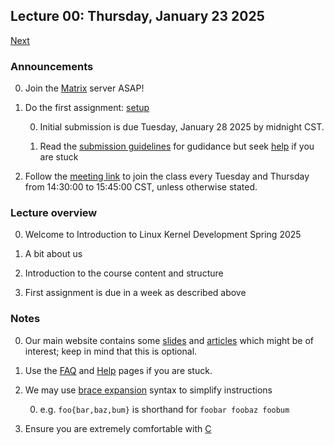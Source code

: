 ## Lecture 00: Thursday, January 23 2025

[Next](/lectures/L01.md)

### Announcements

0. Join the [Matrix](/matrix.md) server ASAP!

0. Do the first assignment: [setup](/setup.md)

    0. Initial submission is due Tuesday, January 28 2025 by midnight CST.

    0. Read the [submission guidelines](/submitting.md) for gudidance but seek [help](/help.md) if you are stuck

0. Follow the [meeting link](https://meet.underground.software/introductiontolinuxkerneldevelopment) to join the class
every Tuesday and Thursday from 14:30:00 to 15:45:00 CST, unless otherwise stated.

### Lecture overview

0. Welcome to Introduction to Linux Kernel Development Spring 2025

0. A bit about us

0. Introduction to the course content and structure

0. First assignment is due in a week as described above

### Notes

0. Our main website contains some
[slides](https://kdlp.underground.software/slides/index.html)
and
[articles](https://kdlp.underground.software/articles/index.html)
which might be of interest;
keep in mind that this is optional.

0. Use the [FAQ](/faq.md) and [Help](/help.md) pages if you are stuck.

0. We may use [brace expansion](https://www.gnu.org/software/bash/manual/html_node/Brace-Expansion.html) syntax to simplify instructions

    0. e.g. `foo{bar,baz,bum}` is shorthand for `foobar foobaz foobum`

0. Ensure you are extremely comfortable with [C](https://colorcomputerarchive.com/repo/Documents/Books/The%20C%20Programming%20Language%20%28Kernighan%20Ritchie%29.pdf)
